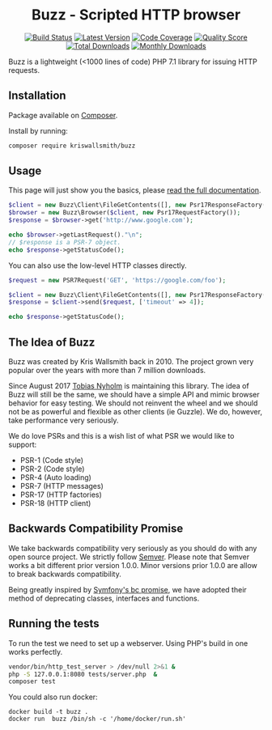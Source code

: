 <h1 align="center">Buzz - Scripted HTTP browser</h1>

<div align="center">

[![Build Status](https://img.shields.io/travis/kriswallsmith/Buzz/master.svg?style=flat-square)](https://travis-ci.org/kriswallsmith/Buzz)
[![Latest Version](https://img.shields.io/github/release/kriswallsmith/Buzz.svg?style=flat-square)](https://github.com/kriswallsmith/Buzz/releases)
[![Code Coverage](https://img.shields.io/scrutinizer/coverage/g/kriswallsmith/Buzz.svg?style=flat-square)](https://scrutinizer-ci.com/g/kriswallsmith/Buzz)
[![Quality Score](https://img.shields.io/scrutinizer/g/kriswallsmith/Buzz.svg?style=flat-square)](https://scrutinizer-ci.com/g/kriswallsmith/Buzz)
[![Total Downloads](https://img.shields.io/packagist/dt/kriswallsmith/buzz.svg?style=flat-square)](https://packagist.org/packages/kriswallsmith/buzz)
[![Monthly Downloads](https://img.shields.io/packagist/dm/kriswallsmith/buzz.svg?style=flat-square)](https://packagist.org/packages/kriswallsmith/buzz)

</div>

Buzz is a lightweight (<1000 lines of code) PHP 7.1 library for issuing HTTP requests.

## Installation

Package available on [Composer](https://packagist.org/packages/kriswallsmith/buzz).

Install by running: 

```bash
composer require kriswallsmith/buzz
```

## Usage 

This page will just show you the basics, please [read the full documentation](doc/index.md).

```php
$client = new Buzz\Client\FileGetContents([], new Psr17ResponseFactory());
$browser = new Buzz\Browser($client, new Psr17RequestFactory());
$response = $browser->get('http://www.google.com');

echo $browser->getLastRequest()."\n";
// $response is a PSR-7 object. 
echo $response->getStatusCode(); 
```

You can also use the low-level HTTP classes directly.

```php
$request = new PSR7Request('GET', 'https://google.com/foo');

$client = new Buzz\Client\FileGetContents([], new Psr17ResponseFactory());
$response = $client->send($request, ['timeout' => 4]);

echo $response->getStatusCode();
```

## The Idea of Buzz

Buzz was created by Kris Wallsmith back in 2010. The project grown very popular over the years with more than 7 million 
downloads.  

Since August 2017 [Tobias Nyholm](http://tnyholm.se) is maintaining this library. The idea of Buzz will still be the same, 
we should have a simple API and mimic browser behavior for easy testing. We should not reinvent the wheel and we should 
not be as powerful and flexible as other clients (ie Guzzle). We do, however, take performance very seriously. 

We do love PSRs and this is a wish list of what PSR we would like to support: 

* PSR-1 (Code style)
* PSR-2 (Code style)
* PSR-4 (Auto loading)
* PSR-7 (HTTP messages)
* PSR-17 (HTTP factories)
* PSR-18 (HTTP client)

## Backwards Compatibility Promise

We take backwards compatibility very seriously as you should do with any open source project. We strictly follow [Semver](http://semver.org/).
Please note that Semver works a bit different prior version 1.0.0. Minor versions prior 1.0.0 are allow to break backwards
compatibility. 

Being greatly inspired by [Symfony's bc promise](https://symfony.com/doc/current/contributing/code/bc.html), we have adopted
their method of deprecating classes, interfaces and functions. 

## Running the tests

To run the test we need to set up a webserver. Using PHP's build in one works perfectly. 

```bash
vendor/bin/http_test_server > /dev/null 2>&1 &
php -S 127.0.0.1:8080 tests/server.php  &
composer test
```

You could also run docker: 
```
docker build -t buzz .
docker run  buzz /bin/sh -c '/home/docker/run.sh'
```
